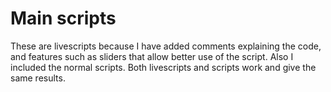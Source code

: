 # Main scripts
These are livescripts because I have added comments explaining the code, and features such as sliders that allow better use of the script. Also I included the normal scripts. Both livescripts and scripts work and give the same results.
